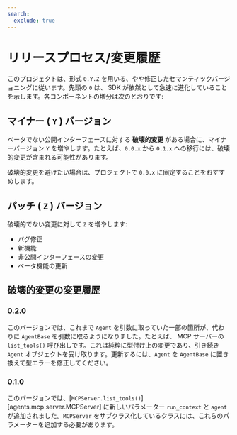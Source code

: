 ```yaml
---
search:
  exclude: true
---
```

# リリースプロセス/変更履歴

このプロジェクトは、形式 `0.Y.Z` を用いる、やや修正したセマンティックバージョニングに従います。先頭の `0` は、 SDK が依然として急速に進化していることを示します。各コンポーネントの増分は次のとおりです:

## マイナー ( `Y` ) バージョン

ベータでない公開インターフェースに対する **破壊的変更** がある場合に、マイナーバージョン `Y` を増やします。たとえば、`0.0.x` から `0.1.x` への移行には、破壊的変更が含まれる可能性があります。

破壊的変更を避けたい場合は、プロジェクトで `0.0.x` に固定することをおすすめします。

## パッチ ( `Z` ) バージョン

破壊的でない変更に対して `Z` を増やします:

- バグ修正
- 新機能
- 非公開インターフェースの変更
- ベータ機能の更新

## 破壊的変更の変更履歴

### 0.2.0

このバージョンでは、これまで `Agent` を引数に取っていた一部の箇所が、代わりに `AgentBase` を引数に取るようになりました。たとえば、 MCP サーバーの `list_tools()` 呼び出しです。これは純粋に型付け上の変更であり、引き続き `Agent` オブジェクトを受け取ります。更新するには、`Agent` を `AgentBase` に置き換えて型エラーを修正してください。

### 0.1.0

このバージョンでは、[`MCPServer.list_tools()`][agents.mcp.server.MCPServer] に新しいパラメーター `run_context` と `agent` が追加されました。`MCPServer` をサブクラス化しているクラスには、これらのパラメーターを追加する必要があります。